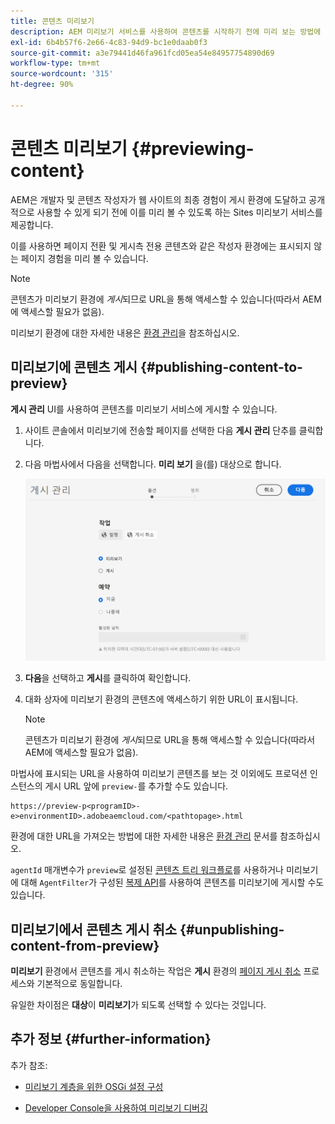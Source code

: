 ```yaml
---
title: 콘텐츠 미리보기
description: AEM 미리보기 서비스를 사용하여 콘텐츠를 시작하기 전에 미리 보는 방법에 대해 알아봅니다.
exl-id: 6b4b57f6-2e66-4c83-94d9-bc1e0daab0f3
source-git-commit: a3e79441d46fa961fcd05ea54e84957754890d69
workflow-type: tm+mt
source-wordcount: '315'
ht-degree: 90%

---
```



# 콘텐츠 미리보기 {#previewing-content}

AEM은 개발자 및 콘텐츠 작성자가 웹 사이트의 최종 경험이 게시 환경에 도달하고 공개적으로 사용할 수 있게 되기 전에 이를 미리 볼 수 있도록 하는 Sites 미리보기 서비스를 제공합니다.

이를 사용하면 페이지 전환 및 게시측 전용 콘텐츠와 같은 작성자 환경에는 표시되지 않는 페이지 경험을 미리 볼 수 있습니다.

>[!NOTE]
>
>콘텐츠가 미리보기 환경에 *게시*&#x200B;되므로 URL을 통해 액세스할 수 있습니다(따라서 AEM에 액세스할 필요가 없음).

미리보기 환경에 대한 자세한 내용은 [환경 관리](/help/implementing/cloud-manager/manage-environments.md#access-preview-service)을 참조하십시오.

## 미리보기에 콘텐츠 게시 {#publishing-content-to-preview}

**게시 관리** UI를 사용하여 콘텐츠를 미리보기 서비스에 게시할 수 있습니다.

1. 사이트 콘솔에서 미리보기에 전송할 페이지를 선택한 다음 **게시 관리** 단추를 클릭합니다.
1. 다음 마법사에서 다음을 선택합니다. **미리 보기** 을(를) 대상으로 합니다.

   ![게시 관리](/help/sites-cloud/authoring/assets/previewmanagedpublication.png)

1. **다음**&#x200B;을 선택하고 **게시**&#x200B;를 클릭하여 확인합니다.

1. 대화 상자에 미리보기 환경의 콘텐츠에 액세스하기 위한 URL이 표시됩니다.

   >[!NOTE]
   >
   >콘텐츠가 미리보기 환경에 *게시*&#x200B;되므로 URL을 통해 액세스할 수 있습니다(따라서 AEM에 액세스할 필요가 없음).

마법사에 표시되는 URL을 사용하여 미리보기 콘텐츠를 보는 것 이외에도 프로덕션 인스턴스의 게시 URL 앞에 `preview-`를 추가할 수도 있습니다.

```
https://preview-p<programID>-e>environmentID>.adobeaemcloud.com/<pathtopage>.html
```

환경에 대한 URL을 가져오는 방법에 대한 자세한 내용은 [환경 관리](/help/implementing/cloud-manager/manage-environments.md) 문서를 참조하십시오.

`agentId` 매개변수가 `preview`로 설정된 [콘텐츠 트리 워크플로](/help/operations/replication.md#publish-content-tree-workflow)를 사용하거나 미리보기에 대해 `AgentFilter`가 구성된 [복제 API](/help/operations/replication.md#replication-api)를 사용하여 콘텐츠를 미리보기에 게시할 수도 있습니다.

## 미리보기에서 콘텐츠 게시 취소 {#unpublishing-content-from-preview}

**미리보기** 환경에서 콘텐츠를 게시 취소하는 작업은 **게시** 환경의 [페이지 게시 취소](/help/sites-cloud/authoring/fundamentals/publishing-pages.md#unpublishing-pages) 프로세스와 기본적으로 동일합니다.

유일한 차이점은 **대상**&#x200B;이 **미리보기**&#x200B;가 되도록 선택할 수 있다는 것입니다.

## 추가 정보 {#further-information}

추가 참조:

* [미리보기 계층을 위한 OSGi 설정 구성](/help/implementing/preview-tier/preview-tier-configuring-osgi.md#configuring-osgi-settings-for-the-preview-tier)

* [Developer Console을 사용하여 미리보기 디버깅](/help/implementing/preview-tier/preview-tier-configuring-osgi.md#debugging-preview-using-the-developer-console)